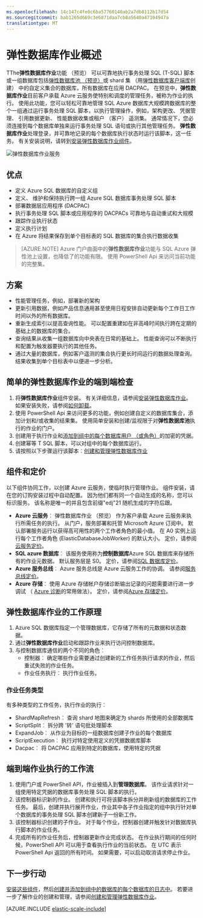 ```yaml
---
ms.openlocfilehash: 14c147c4fe0c6ba57760140ab2a7db8112b17d54
ms.sourcegitcommit: bab1265d669c3e6871daa7cb8a5640a47104947a
translationtype: MT
---
```

<properties 
    title="Elastic database jobs overview" 
    pageTitle="弹性数据库作业概述" 
    description="说明了弹性数据库作业服务" 
    metaKeywords="azure sql database elastic databases" 
    services="sql-database" documentationCenter=""  
    manager="jeffreyg" 
    authors="sidneyh"/>

<tags 
    ms.service="sql-database" 
    ms.workload="sql-database" 
    ms.tgt_pltfrm="na" 
    ms.devlang="na" 
    ms.topic="article" 
    ms.date="07/21/2015" 
    ms.author="ddove; sidneyh" />

# 弹性数据库作业概述

TThe**弹性数据库作业**功能 （预览） 可以可靠地执行事务处理 SQL (T-SQL) 脚本或一组数据库包括[弹性数据库池 （预览）](sql-database-elastic-pool.md)或 shard 集 （用[弹性数据库客户端库](sql-database-elastic-database-client-library.md)创建） 中的自定义集合的数据库，所有数据库在应用 DACPAC。 在预览中，**弹性数据库作业**目前客户承载 Azure 云服务使特别和调度的管理任务，被称为作业的执行。 使用此功能，您可以轻松可靠地管理 SQL Azure 数据库大规模跨数据库的整个一组通过运行事务处理 SQL 脚本，以执行管理操作，例如，架构更改、 凭据管理、 引用数据更新、 性能数据收集或租户 （客户） 遥测集。 通常情况下，您必须连接到每个数据库单独来运行事务处理 SQL 语句或执行其他管理任务。 **弹性数据库作业**处理登录，并可靠地记录的每个数据库执行状态时运行该脚本，这一任务。 有关安装说明，请转到[安装弹性数据库作业组件](sql-database-elastic-jobs-service-installation.md)。

![弹性数据库作业服务][1]

## 优点
* 定义 Azure SQL 数据库的自定义组
* 定义、 维护和保持执行跨一组 Azure SQL 数据库事务处理 SQL 脚本 
* 部署数据层应用程序 (DACPAC)
* 执行事务处理 SQL 脚本或应用程序的 DACPACs 可靠地与自动重试和大规模
* 跟踪作业执行状态
* 定义执行计划
* 在 Azure 将结果保存到单个目标表的 SQL 数据库的集合执行数据收集

> [AZURE.NOTE] Azure 门户曲面中的**弹性数据库作业**功能与 SQL Azure 弹性池上设置，也降低了的功能有限。 使用 PowerShell Api 来访问当前功能的完整集。

## 方案

* 性能管理任务，例如，部署新的架构
* 更新引用数据，例如产品信息通用甚至使用日程安排自动更新每个工作日工作时间以外的所有数据库。
* 重新生成索引以提高查询性能。 可以配置重建如在非高峰时间执行跨在定期的基础上的数据库的集合。
* 查询结果从收集一组数据库向中央表在日常的基础上。 性能查询可以不断执行和配置为触发器要执行的其他任务。
* 通过大量的数据库，例如客户遥测的集合执行更长时间运行的数据处理查询。 结果收集到单个目标表中以便进一步分析。

## 简单的弹性数据库作业的端到端检查
1.  将**弹性数据库作业**组件安装。 有关详细信息，请参阅[安装弹性数据库作业](sql-database-elastic-jobs-service-installation.md)。 如果安装失败，请参阅[如何卸载](sql-database-elastic-jobs-uninstall.md)。
2.  使用 PowerShell Api 来访问更多的功能，例如创建自定义的数据库集合，添加计划和/或收集的结果集。 使用简单安装和创建/监视限于对**弹性数据库池**执行的作业的门户。 
3.  创建用于执行作业和[添加到组中的每个数据库用户 （或角色）](sql-database-elastic-jobs-add-logins-to-dbs.md)的加密的凭据。
4.  创建幂等 T SQL 脚本，可以对组中的每个数据库运行。
5.  请按照以下步骤运行该脚本︰[创建和管理弹性数据库作业](sql-database-elastic-jobs-create-and-manage.md) 

## 组件和定价 
以下组件协同工作，以创建 Azure 云服务，使临时执行管理作业。 组件安装，请在您的订购安装过程中自动配置。 因为他们都有同一个自动生成的名称，您可以标识服务。 该名称是唯一的并且包含前缀"edj"21 随机生成的字符后跟。

* **Azure 云服务**︰ 弹性数据库作业 （预览） 作为客户承载 Azure 云服务来执行所需任务的执行。 从门户，服务部署和托管 Microsoft Azure 订阅中。 默认部署服务运行以获得高可用性的两个工作者角色的最小值。 在 A0 实例上运行每个工作者角色 (ElasticDatabaseJobWorker) 的默认大小。 定价，请参阅[云服务定价](http://azure.microsoft.com/pricing/details/cloud-services/)。 
* **SQL azure 数据库**︰ 该服务使用称为**控制数据库**Azure SQL 数据库来存储所有的作业元数据。 默认服务层是 S0。 定价，请参阅[SQL 数据库定价](http://azure.microsoft.com/pricing/details/sql-database/)。
* **Azure 服务总线**︰ Azure 服务总线是 Azure 云服务工作的协调。 请参阅[服务总线定价](http://azure.microsoft.com/pricing/details/service-bus/)。
* **Azure 存储**︰ 使用 Azure 存储帐户存储诊断输出记录的问题需要进行进一步调试 （ [Azure 诊断](../cloud-services-dotnet-diagnostics.md)的常用做法）。 定价，请参阅[Azure 存储定价](http://azure.microsoft.com/pricing/details/storage/)。

## 弹性数据库作业的工作原理
1.  Azure SQL 数据库指定一个管理数据库，它存储了所有的元数据和状态数据。
2.  通过**弹性数据库作业**启动和跟踪作业来执行访问控制数据库。
3.  与控制数据库通信的两个不同的角色︰ 
    * 控制器︰ 确定哪些作业需要通过创建新的工作任务执行请求的作业，然后重试失败的作业任务。
    * 作业任务执行︰ 执行作业任务。

### 作业任务类型
有多种类型的工作任务，执行作业的执行︰

* ShardMapRefresh︰ 查询 shard 地图来确定为 shards 所使用的全部数据库
* ScriptSplit︰ 拆分跨 '转' 语句批处理脚本
* ExpandJob︰ 从作业为目标的一组数据库创建子作业的每个数据库
* ScriptExecution︰ 执行对特定使用定义的凭据数据库脚本
* Dacpac︰ 将 DACPAC 应用到特定的数据库，使用特定的凭据

## 端到端作业执行的工作流
1.  使用门户或 PowerShell API，作业被插入到**管理数据库**。 该作业请求针对一组使用特定凭据的数据库事务处理 SQL 脚本的执行。
2.  该控制器标识新的作业。 创建和执行可将该脚本拆分并刷新组的数据库的工作任务。 最后，创建并执行展开作业，作业其中各子作业指定的组中执行针对单个数据库的事务处理 SQL 脚本创建新子一份新工作。
3.  该控制器标识创建的子作业。 对于每个作业，控制器创建并触发针对数据库执行脚本的作业任务。 
4.  完成所有的作业任务后，控制器更新作业完成状态。 在作业执行期间的任何时候，PowerShell API 可以用于查看执行作业的当前状态。 在 UTC 表示 PowerShell Api 返回的所有时间。 如果需要，可以启动取消请求停止作业。 

## 下一步行动
[安装这些组件](sql-database-elastic-jobs-service-installation.md)，然后[创建并添加到组中的数据库的每个数据库的日志中](sql-database-elastic-jobs-add-logins-to-dbs.md)。 若要进一步了解作业的创建和管理，请参阅[创建和管理弹性数据库作业](sql-database-elastic-jobs-create-and-manage.md)。

[AZURE.INCLUDE [elastic-scale-include](../../includes/elastic-scale-include.md)]

<!--Image references-->
[1]: ./media/sql-database-elastic-jobs-overview/elastic-jobs.png
<!--anchors-->

 